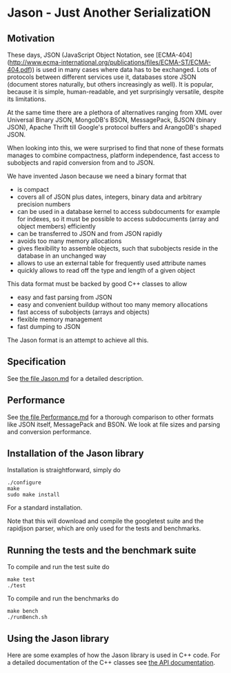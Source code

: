 Jason - Just Another SerializatiON
==================================

Motivation
----------

These days, JSON (JavaScript Object Notation, see [ECMA-404]
(http://www.ecma-international.org/publications/files/ECMA-ST/ECMA-404.pdf))
is used in many cases where data has to be exchanged.
Lots of protocols between different services use it, databases store
JSON (document stores naturally, but others increasingly as well). It
is popular, because it is simple, human-readable, and yet surprisingly
versatile, despite its limitations.

At the same time there are a plethora of alternatives ranging from XML
over Universal Binary JSON, MongoDB's BSON, MessagePack, BJSON (binary
JSON), Apache Thrift till Google's protocol buffers and ArangoDB's
shaped JSON.

When looking into this, we were surprised to find that none of these
formats manages to combine compactness, platform independence, fast
access to subobjects and rapid conversion from and to JSON. 

We have invented Jason because we need a binary format that

  - is compact
  - covers all of JSON plus dates, integers, binary data and arbitrary 
    precision numbers
  - can be used in a database kernel to access subdocuments for
    example for indexes, so it must be possible to access subdocuments
    (array and object members) efficiently
  - can be transferred to JSON and from JSON rapidly
  - avoids too many memory allocations
  - gives flexibility to assemble objects, such that subobjects reside
    in the database in an unchanged way
  - allows to use an external table for frequently used attribute names
  - quickly allows to read off the type and length of a given object

This data format must be backed by good C++ classes to allow

  - easy and fast parsing from JSON
  - easy and convenient buildup without too many memory allocations
  - fast access of subobjects (arrays and objects)
  - flexible memory management
  - fast dumping to JSON

The Jason format is an attempt to achieve all this.


Specification
-------------

See [the file Jason.md](Jason.md) for a detailed description.


Performance
-----------

See [the file Performance.md](Performance.md) for a thorough comparison
to other formats like JSON itself, MessagePack and BSON. We look at file
sizes and parsing and conversion performance.


Installation of the Jason library
---------------------------------

Installation is straightforward, simply do

    ./configure
    make
    sudo make install

For a standard installation.

Note that this will download and compile the googletest suite and the
rapidjson parser, which are only used for the tests and benchmarks.


Running the tests and the benchmark suite
-----------------------------------------

To compile and run the test suite do

    make test
    ./test

To compile and run the benchmarks do

    make bench
    ./runBench.sh


Using the Jason library
-----------------------

Here are some examples of how the Jason library is used in C++ code.
For a detailed documentation of the C++ classes see [the API
documentation](API.md).

